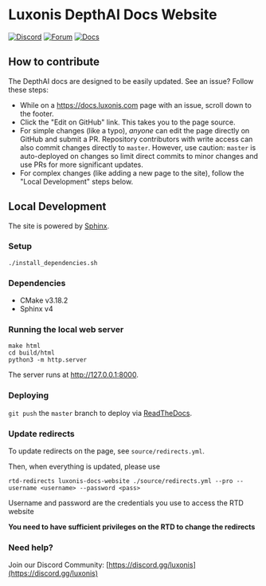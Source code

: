 # Luxonis DepthAI Docs Website

[![Discord](https://img.shields.io/discord/790680891252932659?label=Discord)](https://discord.gg/luxonis)
[![Forum](https://img.shields.io/badge/Forum-discuss-orange)](https://discuss.luxonis.com/)
[![Docs](https://img.shields.io/badge/Docs-DepthAI-yellow)](https://docs.luxonis.com)

## How to contribute

The DepthAI docs are designed to be easily updated. See an issue? Follow these steps:

* While on a https://docs.luxonis.com page with an issue, scroll down to the footer.
* Click the "Edit on GitHub" link. This takes you to the page source.
* For simple changes (like a typo), _anyone_ can edit the page directly on GitHub and submit a PR. Repository contributors with write access can also commit changes directly to `master`. However, use caution: `master` is auto-deployed on changes so limit direct commits to minor changes and use PRs for more significant updates.
* For complex changes (like adding a new page to the site), follow the "Local Development" steps below.

## Local Development

The site is powered by [Sphinx](https://github.com/sphinx-doc/sphinx).

### Setup

```
./install_dependencies.sh
```

### Dependencies

- CMake v3.18.2
- Sphinx v4

### Running the local web server

```
make html
cd build/html
python3 -m http.server
```

The server runs at http://127.0.0.1:8000.

### Deploying

`git push` the `master` branch to deploy via [ReadTheDocs](https://readthedocs.org/).

### Update redirects

To update redirects on the page, see `source/redirects.yml`.

Then, when everything is updated, please use 

```
rtd-redirects luxonis-docs-website ./source/redirects.yml --pro --username <username> --password <pass>
```

Username and password are the credentials you use to access the RTD website

**You need to have sufficient privileges on the RTD to change the redirects**

### Need help?

Join our Discord Community: [https://discord.gg/luxonis](https://discord.gg/luxonis)
